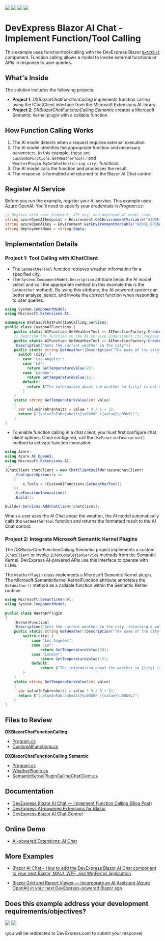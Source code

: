 <!-- default badges list -->
![](https://img.shields.io/endpoint?url=https://codecentral.devexpress.com/api/v1/VersionRange/945988055/24.2.3%2B)
[![](https://img.shields.io/badge/Open_in_DevExpress_Support_Center-FF7200?style=flat-square&logo=DevExpress&logoColor=white)](https://supportcenter.devexpress.com/ticket/details/T1281509)
[![](https://img.shields.io/badge/📖_How_to_use_DevExpress_Examples-e9f6fc?style=flat-square)](https://docs.devexpress.com/GeneralInformation/403183)
[![](https://img.shields.io/badge/💬_Leave_Feedback-feecdd?style=flat-square)](#does-this-example-address-your-development-requirementsobjectives)
<!-- default badges end -->
# DevExpress Blazor AI Chat - Implement Function/Tool Calling

This example uses function/tool calling with the DevExpress Blazor [`DxAIChat`](https://docs.devexpress.com/Blazor/DevExpress.AIIntegration.Blazor.Chat.DxAIChat) component. Function calling allows a model to invoke external functions or APIs in response to user queries.

## What's Inside

The solution includes the following projects:

- **Project 1**: *DXBlazorChatFunctionCalling* implements function calling using the IChatClient interface from the Microsoft.Extensions.AI library.
- **Project 2**: *DXBlazorChatFunctionCalling.Semantic* creates a Microsoft Semantic Kernel plugin with a callable function.

## How Function Calling Works

1. The AI model detects when a request requires external execution.
2. The AI model identifies the appropriate function and necessary parameters. In this example, these are `CustomAIFunctions.GetWeatherTool()` and `WeatherPlugin.MyGetWhether(string city)` functions.
3. The AI model calls the function and processes the result.
4. The response is formatted and returned to the Blazor AI Chat control.

## Register AI Service

Before you run the example, register your AI service. This example uses Azure OpenAI. You’ll need to specify your credentials in *Program.cs*:

```csharp
// Replace with your endpoint, API key, and deployed AI model name.
string azureOpenAIEndpoint = Environment.GetEnvironmentVariable("AZURE_OPENAI_ENDPOINT");
string azureOpenAIKey = Environment.GetEnvironmentVariable("AZURE_OPENAI_API_KEY");
string deploymentName = string.Empty;
```

## Implementation Details

### Project 1: Tool Calling with IChatClient

- The `GetWeatherTool` function retrieves weather information for a specified city.
- The `System.ComponentModel.Description` attribute helps the AI model select and call the appropriate method (in this example this is the `GetWeather` method). By using this attribute, the AI-powered system can better analyze, select, and invoke the correct function when responding to user queries.

```csharp
using System.ComponentModel;
using Microsoft.Extensions.AI;

namespace DXBlazorChatFunctionCalling.Services;
public class CustomAIFunctions {
    public static AIFunction GetWeatherTool => AIFunctionFactory.Create(GetWeather);
    // Describe the function so the AI service understands its purpose
    public static AIFunction GetWeatherTool => AIFunctionFactory.Create(GetWeather); 
    [Description("Gets the current weather in the city")]
    public static string GetWeather([Description("The name of the city")] string city) {
      switch (city) {
        case "Los Angeles":
        case "LA":
          return GetTemperatureValue(20);
        case "London":
          return GetTemperatureValue(15);
        default:
          return $"The information about the weather in {city} is not available.";
        }
    }
    static string GetTemperatureValue(int value)
    {
      var valueInFahrenheits = value * 9 / 5 + 32;
      return $"{valueInFahrenheits}\u00b0F ({value}\u00b0C)";
    }
}
```

- To enable function calling in a chat client, you must first configure chat client options. Once configured, call the `UseFunctionInvocation()` method to activate function invocation.

```csharp
using Azure;
using Azure.AI.OpenAI;
using Microsoft.Extensions.AI;
...
IChatClient chatClient = new ChatClientBuilder(azureChatClient)
    .ConfigureOptions(x =>
    {
        x.Tools = [CustomAIFunctions.GetWeatherTool];
    })
    .UseFunctionInvocation()
    .Build();

builder.Services.AddChatClient(chatClient);
```

When a user asks the AI Chat about the weather, the AI model automatically calls the `GetWeatherTool` function and returns the formatted result to the AI Chat control.

### Project 2: Integrate Microsoft Semantic Kernel Plugins

The *DXBlazorChatFunctionCalling.Semantic* project implements a custom `IChatClient` to invoke `IChatCompletionService` methods from the Semantic Kernel. DevExpress AI-powered APIs use this interface to operate with LLMs.

The `WeatherPlugin` class implements a Microsoft Semantic Kernel plugin. The Microsoft.SemanticKernel.KernelFunction attribute annotates the `GetWeather()` method as a callable function within the Semantic Kernel runtime.

```csharp
using Microsoft.SemanticKernel;
using System.ComponentModel;
 
public class WeatherPlugin
{
    [KernelFunction]
    [Description("Gets the current weather in the city, returning a value in Celsius")]
    public static string GetWeather([Description("The name of the city")] string city) {
        switch(city) {
            case "Los Angeles":
            case "LA":
                return GetTemperatureValue(20);
            case "London":
                return GetTemperatureValue(15);
            default:
                return $"The information about the weather in {city} is not available.";
        }
    }
    static string GetTemperatureValue(int value)
    {
      var valueInFahrenheits = value * 9 / 5 + 32;
      return $"{valueInFahrenheits}\u00b0F ({value}\u00b0C)";
    }
}
```

## Files to Review

**DXBlazorChatFunctionCalling**

* [Program.cs](./CS/DXBlazorChatFunctionCalling/Program.cs)
* [CustomAIFunctions.cs](./CS/DXBlazorChatFunctionCalling/Services/CustomAIFunctions.cs)

**DXBlazorChatFunctionCalling.Semantic**

* [Program.cs](./CS/DXBlazorChatFunctionCalling.Semantic/Program.cs)
* [WeatherPlugin.cs](./CS/DXBlazorChatFunctionCalling.Semantic/Services/WeatherPlugin.cs)
* [SemanticKernelPluginCallingChatClient.cs](./CS/DXBlazorChatFunctionCalling.Semantic/Services/SemanticKernelPluginCallingChatClient.cs)

## Documentation

* [DevExpress Blazor AI Chat — Implement Function Calling (Blog Post)](https://community.devexpress.com/blogs/aspnet/archive/2025/02/26/devexpress-blazor-ai-chat-implement-function-calling.aspx)
* [DevExpress AI-powered Extensions for Blazor](https://docs.devexpress.com/Blazor/405228/ai-powered-extensions)
* [DevExpress Blazor AI Chat Control](https://docs.devexpress.com/Blazor/DevExpress.AIIntegration.Blazor.Chat.DxAIChat)

## Online Demo

* [AI-powered Extensions: AI Chat](https://demos.devexpress.com/blazor/AI/Chat#Overview)

## More Examples

- [Blazor AI Chat - How to add the DevExpress Blazor AI Chat component to your next Blazor, MAUI, WPF, and WinForms application](https://github.com/DevExpress-Examples/devexpress-ai-chat-samples)
* [Blazor Grid and Report Viewer — Incorporate an AI Assistant (Azure OpenAI) in your next DevExpress-powered Blazor app](https://github.com/DevExpress-Examples/blazor-grid-and-report-viewer-integrate-ai-assistant)


<!-- feedback -->
## Does this example address your development requirements/objectives?

[<img src="https://www.devexpress.com/support/examples/i/yes-button.svg"/>](https://www.devexpress.com/support/examples/survey.xml?utm_source=github&utm_campaign=blazor-ai-chat-function-calling&~~~was_helpful=yes) [<img src="https://www.devexpress.com/support/examples/i/no-button.svg"/>](https://www.devexpress.com/support/examples/survey.xml?utm_source=github&utm_campaign=blazor-ai-chat-function-calling&~~~was_helpful=no)

(you will be redirected to DevExpress.com to submit your response)
<!-- feedback end -->
